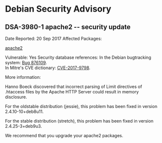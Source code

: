 
Debian Security Advisory
========================


DSA-3980-1 apache2 -- security update
-------------------------------------



Date Reported:
20 Sep 2017
Affected Packages:

[apache2](https://packages.debian.org/src:apache2)

Vulnerable:
Yes
Security database references:
In the Debian bugtracking system: [Bug 876109](https://bugs.debian.org/cgi-bin/bugreport.cgi?bug=876109).  
In Mitre's CVE dictionary: [CVE-2017-9798](https://security-tracker.debian.org/tracker/CVE-2017-9798).  

More information:

Hanno Boeck discovered that incorrect parsing of Limit directives of
.htaccess files by the Apache HTTP Server could result in memory
disclosure.


For the oldstable distribution (jessie), this problem has been fixed
in version 2.4.10-10+deb8u11.


For the stable distribution (stretch), this problem has been fixed in
version 2.4.25-3+deb9u3.


We recommend that you upgrade your apache2 packages.





